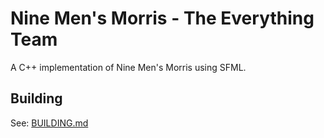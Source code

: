 # Nine Men's Morris - The Everything Team
A C++ implementation of Nine Men's Morris using SFML.

## Building
See: [BUILDING.md](BUILDING.md)
